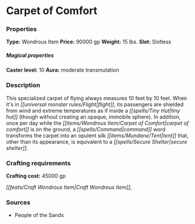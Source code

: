 ﻿---
Title: "Carpet of Comfort"
Type: "Wondrous Item"
Price: "90000 gp"
Weight: "15 lbs."
Slot: "Slotless"
Caster level: "10"
Aura: "moderate transmutation"
Description: |
  "This specialized _carpet of flying_ always measures 10 feet by 10 feet. When it's in flight, its passengers are shielded from wind and extreme temperatures as if inside a _tiny hut_ (though without creating an opaque, immobile sphere). In addition, once per day while the _carpet of comfort_ is on the ground, a command word transforms the carpet into an opulent silk tent that, other than its appearance, is equivalent to a _secure shelter_."
Crafting cost: "45000 gp"
Sources: "['People of the Sands']"
---

# Carpet of Comfort

### Properties

**Type:** Wondrous Item **Price:** 90000 gp **Weight:** 15 lbs. **Slot:** Slotless

##### Magical properties

**Caster level:** 10 **Aura:** moderate transmutation

### Description

This specialized carpet of flying always measures 10 feet by 10 feet. When it's in _[[universal monster rules/Flight|flight]]_, its passengers are shielded from wind and extreme temperatures as if inside a _[[spells/Tiny Hut|tiny hut]]_ (though without creating an opaque, immobile sphere). In addition, once per day while the _[[items/Wondrous Item/Carpet of Comfort|carpet of comfort]]_ is on the ground, a _[[spells/Command|command]]_ word transforms the carpet into an opulent silk _[[items/Mundane/Tent|tent]]_ that, other than its appearance, is equivalent to a _[[spells/Secure Shelter|secure shelter]]_.

### Crafting requirements

**Crafting cost:** 45000 gp

_[[feats/Craft Wondrous Item|Craft Wondrous Item]]_,

### Sources

* People of the Sands